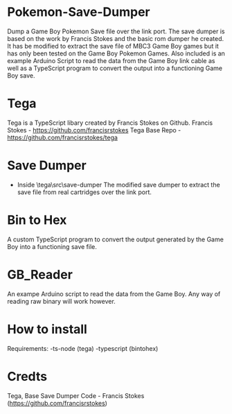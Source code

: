 # Pokemon-Save-Dumper
Dump a Game Boy Pokemon Save file over the link port.
The save dumper is based on the work by Francis Stokes and the basic rom dumper he created. It has be modified to extract the save file of MBC3 Game Boy games but it has only been tested on the Game Boy Pokemon Games.
Also included is an example Arduino Script to read the data from the Game Boy link cable as well as a TypeScript program to convert the output into a functioning Game Boy save.

# Tega
Tega is a TypeScript libary created by Francis Stokes on Github.
Francis Stokes - https://github.com/francisrstokes
Tega Base Repo - https://github.com/francisrstokes/tega

# Save Dumper
- Inside \tega\src\save-dumper
The modified save dumper to extract the save file from real cartridges over the link port.

# Bin to Hex
A custom TypeScript program to convert the output generated by the Game Boy into a functioning save file.

# GB_Reader
An exampe Arduino script to read the data from the Game Boy.
Any way of reading raw binary will work however.

# How to install
Requirements:
    -ts-node (tega)
    -typescript (bintohex)

# Credts
Tega, Base Save Dumper Code - Francis Stokes (https://github.com/francisrstokes)